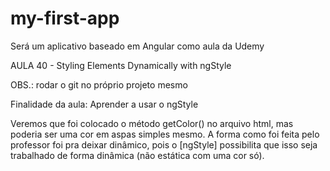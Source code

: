 # my-first-app
Será um aplicativo baseado em Angular como aula da Udemy

AULA 40 - Styling Elements Dynamically with ngStyle

OBS.: rodar o git no próprio projeto mesmo

Finalidade da aula:
Aprender a usar o ngStyle

Veremos que foi colocado o método getColor() no arquivo html, mas poderia ser uma cor em aspas simples mesmo. A forma como foi feita pelo professor foi pra deixar dinâmico, pois o [ngStyle] possibilita que isso seja trabalhado de forma dinâmica (não estática com uma cor só).